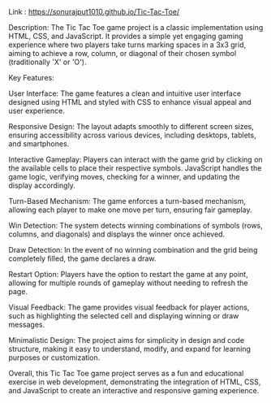 Link : https://sonurajput1010.github.io/Tic-Tac-Toe/


Description:
        The Tic Tac Toe game project is a classic implementation using HTML, CSS, and JavaScript. 
        It provides a simple yet engaging gaming experience where two players take turns marking spaces in a 3x3 grid,
        aiming to achieve a row, column, or diagonal of their chosen symbol (traditionally 'X' or 'O').

Key Features:

User Interface: The game features a clean and intuitive user interface designed using HTML and styled with CSS to enhance visual appeal and user experience.

Responsive Design: The layout adapts smoothly to different screen sizes, ensuring accessibility across various devices, including desktops, tablets, and smartphones.

Interactive Gameplay: Players can interact with the game grid by clicking on the available cells to place their respective symbols. 
                      JavaScript handles the game logic, verifying moves, checking for a winner, and updating the display accordingly.
                      
Turn-Based Mechanism: The game enforces a turn-based mechanism, allowing each player to make one move per turn, ensuring fair gameplay.

Win Detection: The system detects winning combinations of symbols (rows, columns, and diagonals) and displays the winner once achieved.

Draw Detection: In the event of no winning combination and the grid being completely filled, the game declares a draw.

Restart Option: Players have the option to restart the game at any point, allowing for multiple rounds of gameplay without needing to refresh the page.

Visual Feedback: The game provides visual feedback for player actions, such as highlighting the selected cell and displaying winning or draw messages.

Minimalistic Design: The project aims for simplicity in design and code structure, making it easy to understand, modify, and expand for learning purposes or customization.

Overall, this Tic Tac Toe game project serves as a fun and educational exercise in web development, demonstrating the integration of HTML, CSS, and JavaScript to create an interactive and responsive gaming experience.
